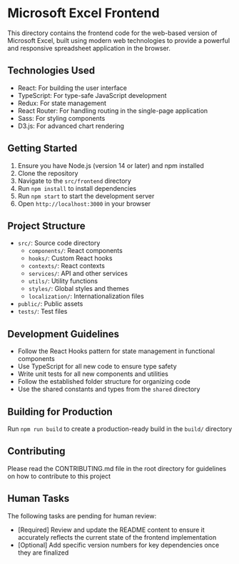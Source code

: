 # Microsoft Excel Frontend

This directory contains the frontend code for the web-based version of Microsoft Excel, built using modern web technologies to provide a powerful and responsive spreadsheet application in the browser.

## Technologies Used

- React: For building the user interface
- TypeScript: For type-safe JavaScript development
- Redux: For state management
- React Router: For handling routing in the single-page application
- Sass: For styling components
- D3.js: For advanced chart rendering

## Getting Started

1. Ensure you have Node.js (version 14 or later) and npm installed
2. Clone the repository
3. Navigate to the `src/frontend` directory
4. Run `npm install` to install dependencies
5. Run `npm start` to start the development server
6. Open `http://localhost:3000` in your browser

## Project Structure

- `src/`: Source code directory
  - `components/`: React components
  - `hooks/`: Custom React hooks
  - `contexts/`: React contexts
  - `services/`: API and other services
  - `utils/`: Utility functions
  - `styles/`: Global styles and themes
  - `localization/`: Internationalization files
- `public/`: Public assets
- `tests/`: Test files

## Development Guidelines

- Follow the React Hooks pattern for state management in functional components
- Use TypeScript for all new code to ensure type safety
- Write unit tests for all new components and utilities
- Follow the established folder structure for organizing code
- Use the shared constants and types from the `shared` directory

## Building for Production

Run `npm run build` to create a production-ready build in the `build/` directory

## Contributing

Please read the CONTRIBUTING.md file in the root directory for guidelines on how to contribute to this project

## Human Tasks

The following tasks are pending for human review:

- [Required] Review and update the README content to ensure it accurately reflects the current state of the frontend implementation
- [Optional] Add specific version numbers for key dependencies once they are finalized